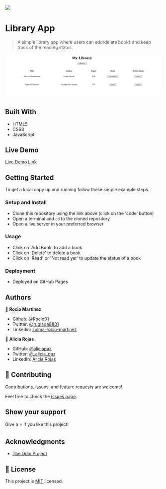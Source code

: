 ![](https://img.shields.io/badge/Microverse-blueviolet)

# Library App

> A simple library app where users can add/delete books and keep track of the reading status.

![screenshot](./Screenshot.png)


## Built With

- HTML5
- CSS3
- JavaScript

## Live Demo

[Live Demo Link](https://livedemo.com)

## Getting Started

To get a local copy up and running follow these simple example steps.

### Setup and Install

- Clone this repository using the link above (click on the 'code' button)
- Open a terminal and `cd` to the cloned repository
- Open a live server in your preferred browser

### Usage

- Click on 'Add Book' to add a book
- Click on 'Delete' to delete a book
- Click on 'Read' or 'Not read yet' to update the status of a book

### Deployment

- Deployed on GitHub Pages

## Authors

👤  **Rocio Martinez** 
- Github: [@Rocio01](https://github.com/Rocio01) 
- Twitter: [@rugiada8801](https://twitter.com/rugiada8801) 
- Linkedin: [zulma-rocio-martinez](https://www.linkedin.com/in/zulma-rocio-martinez) 

👤 **Alicia Rojas**

- GitHub: [@aliciapaz](https://github.com/aliciapaz)
- Twitter: [@_alicia_paz](https://twitter.com/_alicia_paz)
- LinkedIn: [Alicia Rojas](https://www.linkedin.com/in/aliciapazrojas/)

## 🤝 Contributing

Contributions, issues, and feature requests are welcome!

Feel free to check the [issues page](https://github.com/Rocio01/Library/issues).

## Show your support

Give a ⭐️ if you like this project!

## Acknowledgments

- [The Odin Project](https://www.theodinproject.com/paths/full-stack-ruby-on-rails/courses/javascript/lessons/library)

## 📝 License

This project is [MIT](LICENSE) licensed.
